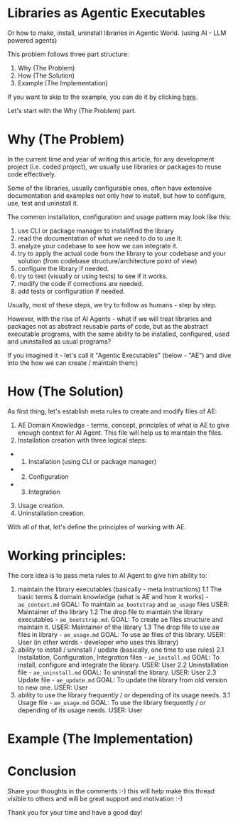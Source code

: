 # Libraries as Agentic Executables

Or how to make, install, uninstall libraries in Agentic World. (using AI - LLM powered agents)

This problem follows three part structure:

1. Why (The Problem)
2. How (The Solution)
3. Example (The Implementation)

If you want to skip to the example, you can do it by clicking [here](#example-the-implementation).

Let's start with the Why (The Problem) part.

# Why (The Problem)

In the current time and year of writing this article, for any development project (i.e. coded project), we usually use libraries or packages to reuse code effectively.

Some of the libraries, usually configurable ones, often have extensive documentation and examples not only how to install, but how to configure, use, test and uninstall it.

The common installation, configuration and usage pattern may look like this:

1. use CLI or package manager to install/find the library
2. read the documentation of what we need to do to use it.
3. analyze your codebase to see how we can integrate it.
4. try to apply the actual code from the library to your codebase and your solution (from codebase structure/architecture point of view)
5. configure the library if needed.
6. try to test (visually or using tests) to see if it works.
7. modify the code if corrections are needed.
8. add tests or configuration if needed.

Usually, most of these steps, we try to follow as humans - step by step.

However, with the rise of AI Agents - what if we will treat libraries and packages not as abstract reusable parts of code, but as the abstract executable programs, with the same ability to be installed, configured, used and uninstalled as usual programs?

If you imagined it - let's call it "Agentic Executables" (below - "AE") and dive into the how we can create / maintain them:)

# How (The Solution)

As first thing, let's establish meta rules to create and modify files of AE:

1. AE Domain Knowledge - terms, concept, principles of what is AE to give enough context for AI Agent. This file will help us to maintain the files.
2. Installation creation with three logical steps:

- 1. Installation (using CLI or package manager)
- 2. Configuration
- 3. Integration

3. Usage creation.
4. Uninstallation creation.

With all of that, let's define the principles of working with AE.

# Working principles:

The core idea is to pass meta rules to AI Agent to give him ability to:

1. maintain the library executables (basically - meta instructions)
   1.1 The basic terms & domain knowledge (what is AE and how it works) - `ae_context.md`
   GOAL: To maintain `ae_bootstrap` and `ae_usage` files
   USER: Maintainer of the library
   1.2 The drop file to maintain the library executables - `ae_bootstrap.md`.
   GOAL: To create ae files structure and maintain it.
   USER: Maintainer of the library
   1.3 The drop file to use ae files in library - `ae_usage.md`
   GOAL: To use ae files of this library.
   USER: User (in other words - developer who uses this library)
2. ability to install / uninstall / update (basically, one time to use rules)
   2.1 Installation, Configuration, Integration files - `ae_install.md`
   GOAL: To install, configure and integrate the library.
   USER: User
   2.2 Uninstallation file - `ae_uninstall.md`
   GOAL: To uninstall the library.
   USER: User
   2.3 Update file - `ae_update.md`
   GOAL: To update the library from old version to new one.
   USER: User
3. ability to use the library frequently / or depending of its usage needs.
   3.1 Usage file - `ae_usage.md`
   GOAL: To use the library frequently / or depending of its usage needs.
   USER: User

# Example (The Implementation)

# Conclusion

Share your thoughts in the comments :-) this will help make this thread visible to others and will be great support and motivation :-)

Thank you for your time and have a good day!

